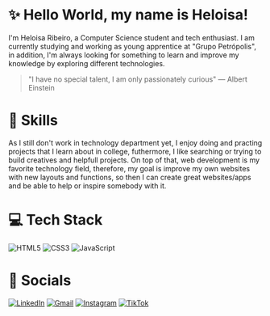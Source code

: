 # ✨ Hello World, my name is Heloisa!

<p> I'm Heloisa Ribeiro, a Computer Science student and tech enthusiast. I am currently studying and working as young apprentice at "Grupo Petrópolis", in addition, I'm always looking for something to learn and improve my knowledge by exploring different technologies. </p>

> "I have no special talent, I am only passionately curious" — Albert Einstein

# 📕 Skills 
<p> As I still don't work in technology department yet,  I enjoy doing and practing projects that I learn about in college, futhermore, I like searching or trying to build creatives and helpfull projects. On top of that, web development is my favorite technology field, therefore, my goal is improve my own websites with new layouts and functions, so then I can create great websites/apps and be able to help or inspire somebody with it. </p>

 # 💻 Tech Stack 
<!-- ![C#](https://img.shields.io/badge/html5-%23E34F26.svg?style=for-the-badge&logo=html5&logoColor=white) -->
![HTML5](https://img.shields.io/badge/html5-%23E34F26.svg?style=for-the-badge&logo=html5&logoColor=white)
![CSS3](https://img.shields.io/badge/css3-%231572B6.svg?style=for-the-badge&logo=css3&logoColor=white)
![JavaScript](https://img.shields.io/badge/javascript-%23323330.svg?style=for-the-badge&logo=javascript&logoColor=%23F7DF1E)

# 📱 Socials
[![LinkedIn](https://img.shields.io/badge/LinkedIn-%230077B5.svg?logo=linkedin&logoColor=white)](https://linkedin.com/in/heloisa-ribeiro-523ba4241) 
[![Gmail](https://img.shields.io/badge/-Gmail-c14438?style=flat-square&logo=Gmail&logoColor=white&link=mailto:heloisaribeirof@gmail.com)](mailto:heloisaribeirof@gmail.com)
[![Instagram](https://img.shields.io/badge/Instagram-%23E4405F.svg?logo=Instagram&logoColor=white)](https://instagram.com/ribeirofhelo/) 
[![TikTok](https://img.shields.io/badge/TikTok-%23000000.svg?logo=TikTok&logoColor=white)](https://tiktok.com/@heloisafelixr)




